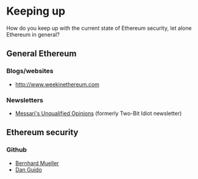 
# Keeping up

How do you keep up with the current state of Ethereum security, let alone Ethereum in general?

## General Ethereum

### Blogs/websites

- http://www.weekinethereum.com

### Newsletters

- [Messari's Unqualified Opinions](https://messari.substack.com/welcome) (formerly Two-Bit Idiot newsletter)

## Ethereum security

### Github

- [Bernhard Mueller](https://github.com/b-mueller) 
- [Dan Guido](https://github.com/dguido)
